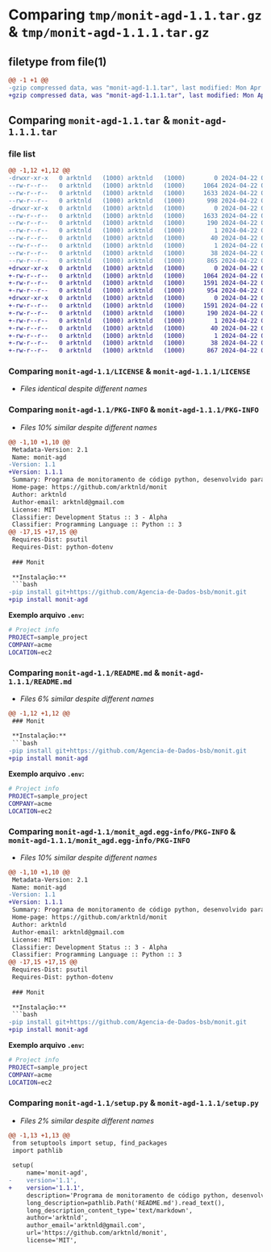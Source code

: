 # Comparing `tmp/monit-agd-1.1.tar.gz` & `tmp/monit-agd-1.1.1.tar.gz`

## filetype from file(1)

```diff
@@ -1 +1 @@
-gzip compressed data, was "monit-agd-1.1.tar", last modified: Mon Apr 22 01:28:05 2024, max compression
+gzip compressed data, was "monit-agd-1.1.1.tar", last modified: Mon Apr 22 01:31:58 2024, max compression
```

## Comparing `monit-agd-1.1.tar` & `monit-agd-1.1.1.tar`

### file list

```diff
@@ -1,12 +1,12 @@
-drwxr-xr-x   0 arktnld   (1000) arktnld   (1000)        0 2024-04-22 01:28:05.191732 monit-agd-1.1/
--rw-r--r--   0 arktnld   (1000) arktnld   (1000)     1064 2024-04-22 01:06:10.000000 monit-agd-1.1/LICENSE
--rw-r--r--   0 arktnld   (1000) arktnld   (1000)     1633 2024-04-22 01:28:05.191732 monit-agd-1.1/PKG-INFO
--rw-r--r--   0 arktnld   (1000) arktnld   (1000)      998 2024-04-22 01:18:02.000000 monit-agd-1.1/README.md
-drwxr-xr-x   0 arktnld   (1000) arktnld   (1000)        0 2024-04-22 01:28:05.188399 monit-agd-1.1/monit_agd.egg-info/
--rw-r--r--   0 arktnld   (1000) arktnld   (1000)     1633 2024-04-22 01:28:05.000000 monit-agd-1.1/monit_agd.egg-info/PKG-INFO
--rw-r--r--   0 arktnld   (1000) arktnld   (1000)      190 2024-04-22 01:28:05.000000 monit-agd-1.1/monit_agd.egg-info/SOURCES.txt
--rw-r--r--   0 arktnld   (1000) arktnld   (1000)        1 2024-04-22 01:28:05.000000 monit-agd-1.1/monit_agd.egg-info/dependency_links.txt
--rw-r--r--   0 arktnld   (1000) arktnld   (1000)       40 2024-04-22 01:28:05.000000 monit-agd-1.1/monit_agd.egg-info/requires.txt
--rw-r--r--   0 arktnld   (1000) arktnld   (1000)        1 2024-04-22 01:28:05.000000 monit-agd-1.1/monit_agd.egg-info/top_level.txt
--rw-r--r--   0 arktnld   (1000) arktnld   (1000)       38 2024-04-22 01:28:05.191732 monit-agd-1.1/setup.cfg
--rw-r--r--   0 arktnld   (1000) arktnld   (1000)      865 2024-04-22 01:27:53.000000 monit-agd-1.1/setup.py
+drwxr-xr-x   0 arktnld   (1000) arktnld   (1000)        0 2024-04-22 01:31:58.056604 monit-agd-1.1.1/
+-rw-r--r--   0 arktnld   (1000) arktnld   (1000)     1064 2024-04-22 01:06:10.000000 monit-agd-1.1.1/LICENSE
+-rw-r--r--   0 arktnld   (1000) arktnld   (1000)     1591 2024-04-22 01:31:58.056604 monit-agd-1.1.1/PKG-INFO
+-rw-r--r--   0 arktnld   (1000) arktnld   (1000)      954 2024-04-22 01:31:52.000000 monit-agd-1.1.1/README.md
+drwxr-xr-x   0 arktnld   (1000) arktnld   (1000)        0 2024-04-22 01:31:58.056604 monit-agd-1.1.1/monit_agd.egg-info/
+-rw-r--r--   0 arktnld   (1000) arktnld   (1000)     1591 2024-04-22 01:31:57.000000 monit-agd-1.1.1/monit_agd.egg-info/PKG-INFO
+-rw-r--r--   0 arktnld   (1000) arktnld   (1000)      190 2024-04-22 01:31:58.000000 monit-agd-1.1.1/monit_agd.egg-info/SOURCES.txt
+-rw-r--r--   0 arktnld   (1000) arktnld   (1000)        1 2024-04-22 01:31:57.000000 monit-agd-1.1.1/monit_agd.egg-info/dependency_links.txt
+-rw-r--r--   0 arktnld   (1000) arktnld   (1000)       40 2024-04-22 01:31:57.000000 monit-agd-1.1.1/monit_agd.egg-info/requires.txt
+-rw-r--r--   0 arktnld   (1000) arktnld   (1000)        1 2024-04-22 01:31:57.000000 monit-agd-1.1.1/monit_agd.egg-info/top_level.txt
+-rw-r--r--   0 arktnld   (1000) arktnld   (1000)       38 2024-04-22 01:31:58.056604 monit-agd-1.1.1/setup.cfg
+-rw-r--r--   0 arktnld   (1000) arktnld   (1000)      867 2024-04-22 01:31:28.000000 monit-agd-1.1.1/setup.py
```

### Comparing `monit-agd-1.1/LICENSE` & `monit-agd-1.1.1/LICENSE`

 * *Files identical despite different names*

### Comparing `monit-agd-1.1/PKG-INFO` & `monit-agd-1.1.1/PKG-INFO`

 * *Files 10% similar despite different names*

```diff
@@ -1,10 +1,10 @@
 Metadata-Version: 2.1
 Name: monit-agd
-Version: 1.1
+Version: 1.1.1
 Summary: Programa de monitoramento de código python, desenvolvido para ser utilizado pelas funcionário da Agência de dados
 Home-page: https://github.com/arktnld/monit
 Author: arktnld
 Author-email: arktnld@gmail.com
 License: MIT
 Classifier: Development Status :: 3 - Alpha
 Classifier: Programming Language :: Python :: 3
@@ -17,15 +17,15 @@
 Requires-Dist: psutil
 Requires-Dist: python-dotenv
 
 ### Monit
 
 **Instalação:**
 ```bash
-pip install git+https://github.com/Agencia-de-Dados-bsb/monit.git
+pip install monit-agd
 ```
 **Exemplo arquivo `.env`:**
 ```bash
 # Project info
 PROJECT=sample_project
 COMPANY=acme
 LOCATION=ec2
```

### Comparing `monit-agd-1.1/README.md` & `monit-agd-1.1.1/README.md`

 * *Files 6% similar despite different names*

```diff
@@ -1,12 +1,12 @@
 ### Monit
 
 **Instalação:**
 ```bash
-pip install git+https://github.com/Agencia-de-Dados-bsb/monit.git
+pip install monit-agd
 ```
 **Exemplo arquivo `.env`:**
 ```bash
 # Project info
 PROJECT=sample_project
 COMPANY=acme
 LOCATION=ec2
```

### Comparing `monit-agd-1.1/monit_agd.egg-info/PKG-INFO` & `monit-agd-1.1.1/monit_agd.egg-info/PKG-INFO`

 * *Files 10% similar despite different names*

```diff
@@ -1,10 +1,10 @@
 Metadata-Version: 2.1
 Name: monit-agd
-Version: 1.1
+Version: 1.1.1
 Summary: Programa de monitoramento de código python, desenvolvido para ser utilizado pelas funcionário da Agência de dados
 Home-page: https://github.com/arktnld/monit
 Author: arktnld
 Author-email: arktnld@gmail.com
 License: MIT
 Classifier: Development Status :: 3 - Alpha
 Classifier: Programming Language :: Python :: 3
@@ -17,15 +17,15 @@
 Requires-Dist: psutil
 Requires-Dist: python-dotenv
 
 ### Monit
 
 **Instalação:**
 ```bash
-pip install git+https://github.com/Agencia-de-Dados-bsb/monit.git
+pip install monit-agd
 ```
 **Exemplo arquivo `.env`:**
 ```bash
 # Project info
 PROJECT=sample_project
 COMPANY=acme
 LOCATION=ec2
```

### Comparing `monit-agd-1.1/setup.py` & `monit-agd-1.1.1/setup.py`

 * *Files 2% similar despite different names*

```diff
@@ -1,13 +1,13 @@
 from setuptools import setup, find_packages
 import pathlib
 
 setup(
     name='monit-agd',
-    version='1.1',
+    version='1.1.1',
     description='Programa de monitoramento de código python, desenvolvido para ser utilizado pelas funcionário da Agência de dados',
     long_description=pathlib.Path('README.md').read_text(),
     long_description_content_type='text/markdown',
     author='arktnld',
     author_email='arktnld@gmail.com',
     url='https://github.com/arktnld/monit',
     license='MIT',
```

